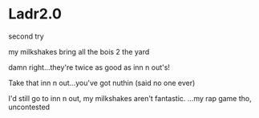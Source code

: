 # Ladr2.0
second try 

my milkshakes bring all the bois 2 the yard

damn right...they're twice as good as inn n out's!

Take that inn n out...you've got nuthin
(said no one ever)

I'd still go to inn n out, my milkshakes aren't fantastic.
...my rap game tho, uncontested

